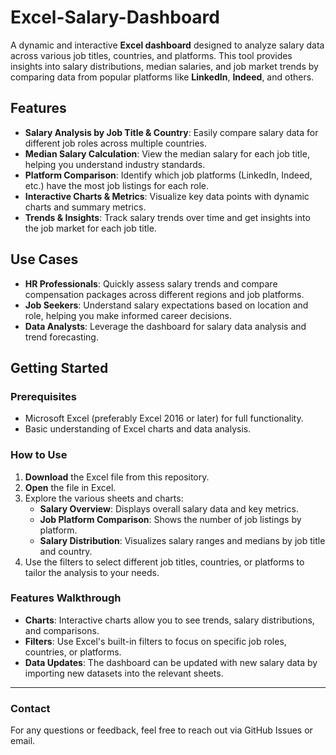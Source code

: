 # Excel-Salary-Dashboard

A dynamic and interactive **Excel dashboard** designed to analyze salary data across various job titles, countries, and platforms. This tool provides insights into salary distributions, median salaries, and job market trends by comparing data from popular platforms like **LinkedIn**, **Indeed**, and others.

## Features

- **Salary Analysis by Job Title & Country**: Easily compare salary data for different job roles across multiple countries.
- **Median Salary Calculation**: View the median salary for each job title, helping you understand industry standards.
- **Platform Comparison**: Identify which job platforms (LinkedIn, Indeed, etc.) have the most job listings for each role.
- **Interactive Charts & Metrics**: Visualize key data points with dynamic charts and summary metrics.
- **Trends & Insights**: Track salary trends over time and get insights into the job market for each job title.

## Use Cases

- **HR Professionals**: Quickly assess salary trends and compare compensation packages across different regions and job platforms.
- **Job Seekers**: Understand salary expectations based on location and role, helping you make informed career decisions.
- **Data Analysts**: Leverage the dashboard for salary data analysis and trend forecasting.

## Getting Started

### Prerequisites

- Microsoft Excel (preferably Excel 2016 or later) for full functionality.
- Basic understanding of Excel charts and data analysis.

### How to Use

1. **Download** the Excel file from this repository.
2. **Open** the file in Excel.
3. Explore the various sheets and charts:
   - **Salary Overview**: Displays overall salary data and key metrics.
   - **Job Platform Comparison**: Shows the number of job listings by platform.
   - **Salary Distribution**: Visualizes salary ranges and medians by job title and country.
4. Use the filters to select different job titles, countries, or platforms to tailor the analysis to your needs.

### Features Walkthrough

- **Charts**: Interactive charts allow you to see trends, salary distributions, and comparisons.
- **Filters**: Use Excel's built-in filters to focus on specific job roles, countries, or platforms.
- **Data Updates**: The dashboard can be updated with new salary data by importing new datasets into the relevant sheets.

---

### Contact

For any questions or feedback, feel free to reach out via GitHub Issues or email.


